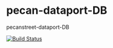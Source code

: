 # pecan-dataport-DB
pecanstreet-dataport-DB

[![Build Status](https://travis-ci.com/markcx/pecan-dataport-DB.svg?token=pEMCHgBzx77s5ATw7U7T&branch=master)](https://travis-ci.com/markcx/pecan-dataport-DB)




